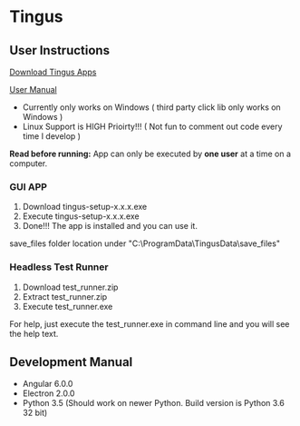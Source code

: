 # Tingus

## User Instructions

[Download Tingus Apps](https://github.com/quantsolutions/ui_test_creator/releases/latest)

[User Manual](https://github.com/quantsolutions/ui_test_creator/wiki/User-Guide)

* Currently only works on Windows ( third party click lib only works on Windows )
* Linux Support is HIGH Prioirty!!! ( Not fun to comment out code every time I develop )

**Read before running:**
App can only be executed by **one user** at a time on a computer.

### GUI APP
1. Download tingus-setup-x.x.x.exe
2. Execute tingus-setup-x.x.x.exe
3. Done!!! The app is installed and you can use it.

save_files folder location under "C:\ProgramData\TingusData\save_files"

### Headless Test Runner
1. Download test_runner.zip
2. Extract test_runner.zip
3. Execute test_runner.exe

For help, just execute the test_runner.exe in command line and you will see the help text.

## Development Manual

* Angular 6.0.0
* Electron 2.0.0
* Python 3.5 (Should work on newer Python. Build version is Python 3.6 32 bit)
